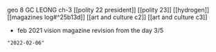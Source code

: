 geo 8
GC LEONG ch-3
[[polity 22 president]]
[[polity 23]]
[[hydrogen]]
[[magazines log#^25b13d]]
[[art and culture c2]]
[[art and culture c3]]
- feb 2021 vision magazine revision from the day 3/5

```query 2021-10-29 17:46
"2022-02-06"
```
